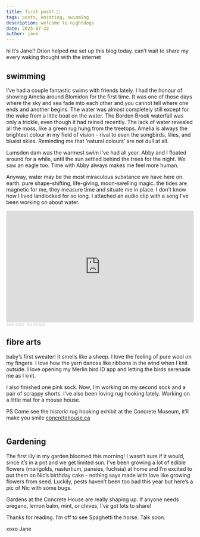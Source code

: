 ```yaml
---
title: first post! 🐠
tags: posts, knitting, swimming
description: welcome to nightdogs
date: 2025-07-22
author: jane
---
```


hi it’s Jane!! Orion helped me set up this blog today. can’t wait to share my every waking thought with the internet

## swimming

I’ve had a couple fantastic swims with friends lately. I had the honour of showing Amelia around Blomidon for the first time. It was one of those days where the sky and sea fade into each other and you cannot tell where one ends and another begins. The water was almost completely still except for the wake from a little boat on the water. The Borden Brook waterfall was only a trickle, even though it had rained recently. The lack of water revealed all the moss, like a green rug hung from the treetops. Amelia is always the brightest colour in my field of vision - rival to even the songbirds, lilies, and bluest skies. Reminding me that ‘natural colours’ are not dull at all.

Lumsden dam was the warmest swim I’ve had all year. Abby and I floated around for a while, until the sun settled behind the trees for the night. We saw an eagle too. Time with Abby always makes me feel more human.

Anyway, water may be the most miraculous substance we have here on earth. pure shape-shifting, life-giving, moon-swelling magic. the tides are magnetic for me, they measure time and situate me in place. I don’t know how I lived landlocked for so long. I attached an audio clip with a song I’ve been working on about water.

<div style="display: flex; gap: 1rem; flex-wrap: wrap;">
  <div>
    <a data-pin-do="embedPin" href="https://ca.pinterest.com/pin/602778731414961379/"></a>
  </div>
  <div>
    <a data-pin-do="embedPin" href="https://ca.pinterest.com/pin/602778731414961374/"></a>
  </div>
  <div>
    <a data-pin-do="embedPin" href="https://ca.pinterest.com/pin/602778731414961369/"></a>
  </div>
  <div>
    <a data-pin-do="embedPin" href="https://ca.pinterest.com/pin/602778731414961365/"></a>
  </div>
  <div>
    <a data-pin-do="embedPin" href="https://ca.pinterest.com/pin/602778731414961354/"></a>
  </div>
  <div>
    <a data-pin-do="embedPin" href="https://ca.pinterest.com/pin/602778731414961603/"></a>
  </div>
</div>
<script async defer src="//assets.pinterest.com/js/pinit.js"></script>

<!-- SoundCloud embed -->
<iframe width="100%" height="300" scrolling="no" frameborder="no" allow="autoplay" src="https://w.soundcloud.com/player/?url=https%3A//api.soundcloud.com/tracks/2134704477&color=%23ff5500&auto_play=false&hide_related=false&show_comments=true&show_user=true&show_reposts=false&show_teaser=true&visual=true"></iframe><div style="font-size: 10px; color: #cccccc;line-break: anywhere;word-break: normal;overflow: hidden;white-space: nowrap;text-overflow: ellipsis; font-family: Interstate,Lucida Grande,Lucida Sans Unicode,Lucida Sans,Garuda,Verdana,Tahoma,sans-serif;font-weight: 100;"><a href="https://soundcloud.com/jane-bach-307884092" title="Jane Bach" target="_blank" style="color: #cccccc; text-decoration: none;">Jane Bach</a> · <a href="https://soundcloud.com/jane-bach-307884092/the-miracle" title="the miracle" target="_blank" style="color: #cccccc; text-decoration: none;">the miracle</a></div>

## fibre arts

baby’s first sweater! It smells like a sheep. I love the feeling of pure wool on my fingers. I love how the yarn dances like ribbons in the wind when I knit outside. I love opening my Merlin bird ID app and letting the birds serenade me as I knit.

I also finished one pink sock. Now, I’m working on my second sock and a pair of scrappy shorts. I’ve also been loving rug hooking lately. Working on a little mat for a mouse house.

PS Come see the _historic_ rug hooking exhibit at the Concrete Museum, it’ll make you smile
[concretehouse.ca](concretehouse.ca)

<div style="display: flex; gap: 1rem; flex-wrap: wrap;">
  <div>
    <a data-pin-do="embedPin" href="https://ca.pinterest.com/pin/602778731414961806/"></a>
  </div>
  <div>
    <a data-pin-do="embedPin" href="https://ca.pinterest.com/pin/602778731414961814/"></a>
  </div>
  <div>
    <a data-pin-do="embedPin" href="https://ca.pinterest.com/pin/602778731414961855/"></a>
  </div>
  <div>
    <a data-pin-do="embedPin" href="https://ca.pinterest.com/pin/602778731414961875/"></a>
  </div>
</div>
<script async defer src="//assets.pinterest.com/js/pinit.js"></script>

## Gardening

The first lily in my garden bloomed this morning! I wasn’t sure if it would, since it’s in a pot and we get limited sun.
I’ve been growing a lot of edible flowers (marigolds, nasturtium, pansies, fuchsia) at home and I’m excited to put them on Nic’s birthday cake - nothing says made with love like growing flowers from seed.
Luckily, pests haven’t been too bad this year but here’s a pic of Nic with some bugs.

<a data-pin-do="embedPin" href="https://ca.pinterest.com/pin/602778731414962011/"></a>

Gardens at the Concrete House are really shaping up. If anyone needs oregano, lemon balm, mint, or chives, I’ve got lots to share!

Thanks for reading. I’m off to see Spaghetti the horse. Talk soon.

xoxo Jane

